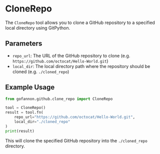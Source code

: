 # CloneRepo

The `CloneRepo` tool allows you to clone a GitHub repository to a specified local directory using GitPython.

## Parameters

* `repo_url`: The URL of the GitHub repository to clone (e.g. `https://github.com/octocat/Hello-World.git`)
* `local_dir`: The local directory path where the repository should be cloned (e.g. `./cloned_repo`)

## Example Usage

```python
from gofannon.github.clone_repo import CloneRepo

tool = CloneRepo()
result = tool.fn(
    repo_url="https://github.com/octocat/Hello-World.git",
    local_dir="./cloned_repo"
)
print(result)
```

This will clone the specified GitHub repository into the `./cloned_repo` directory.